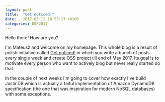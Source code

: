 ```yaml
---
layout: post
title:  "Get noticed!"
date:   2017-03-12 16:55:17 +0100
categories: DSP2017
---
```

Hello there! How are you?

I'm Mateusz and welcome on my homepage. This whole blog is a result of polish initiative called [Get noticed!][get-noticed] in which you write a bunch of posts every single week and create OSS project till end of May 2017. Its goal is to motivate every person who want to actively blog but never really started do that.

In the couple of next weeks I'm going to cover how exactly I've build JustinDB which is actually a faiful implementation of Amazon DynamoDB specification (the one that was inspiration for modern NoSQL databases) with some exceptions.

[get-noticed]: https://dajsiepoznac.pl
